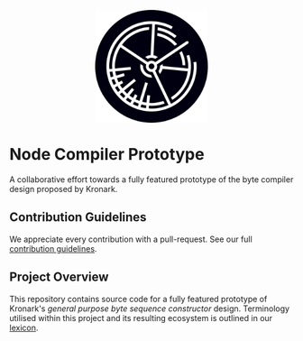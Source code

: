 <p align="center">
    <img style="display:block;width:200px;height:200px;" src="./docs/assets/logo.svg">
</p>

# Node Compiler Prototype
A collaborative effort towards a fully featured prototype of the byte compiler design proposed by Kronark.

## Contribution Guidelines
We appreciate every contribution with a pull-request. See our full [contribution guidelines](./docs/CONTRIBUTION.md).

## Project Overview
This repository contains source code for a fully featured prototype of Kronark's *general purpose byte sequence constructor* design.
Terminology utilised within this project and its resulting ecosystem is outlined in our [lexicon](./docs/LEXICON.md).
